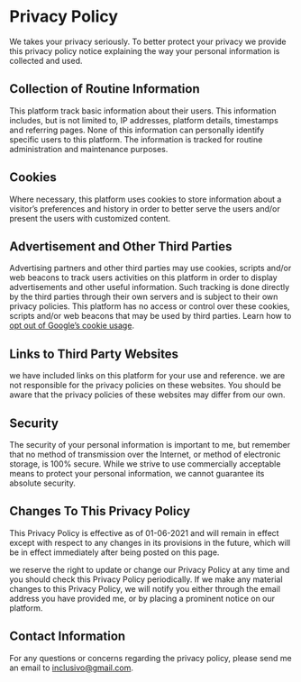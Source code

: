 # Privacy Policy

We takes your privacy seriously. To better protect your privacy we provide this privacy policy notice explaining the way your personal information is collected and used.


## Collection of Routine Information

This platform track basic information about their users. This information includes, but is not limited to, IP addresses, platform details, timestamps and referring pages. None of this information can personally identify specific users to this platform. The information is tracked for routine administration and maintenance purposes.


## Cookies

Where necessary, this platform uses cookies to store information about a visitor’s preferences and history in order to better serve the users and/or present the users with customized content.


## Advertisement and Other Third Parties

Advertising partners and other third parties may use cookies, scripts and/or web beacons to track users activities on this platform in order to display advertisements and other useful information. Such tracking is done directly by the third parties through their own servers and is subject to their own privacy policies. This platform has no access or control over these cookies, scripts and/or web beacons that may be used by third parties. Learn how to [opt out of Google’s cookie usage](http://www.google.com/privacy_ads.html).


## Links to Third Party Websites

we have included links on this platform for your use and reference. we are not responsible for the privacy policies on these websites. You should be aware that the privacy policies of these websites may differ from our own.


## Security

The security of your personal information is important to me, but remember that no method of transmission over the Internet, or method of electronic storage, is 100% secure. While we strive to use commercially acceptable means to protect your personal information, we cannot guarantee its absolute security.


## Changes To This Privacy Policy

This Privacy Policy is effective as of 01-06-2021 and will remain in effect except with respect to any changes in its provisions in the future, which will be in effect immediately after being posted on this page.

we reserve the right to update or change our Privacy Policy at any time and you should check this Privacy Policy periodically. If we make any material changes to this Privacy Policy, we will notify you either through the email address you have provided me, or by placing a prominent notice on our platform.


## Contact Information

For any questions or concerns regarding the privacy policy, please send me an email to inclusivo@gmail.com.